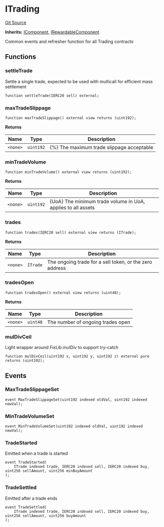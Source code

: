 # ITrading
[Git Source](https://github.com/larrythecucumber321/protocol/blob/77d337b8595ba96d069ded321419b36a61984170/contracts/interfaces/ITrading.sol)

**Inherits:**
[IComponent](/tools/docgen/src/contracts/interfaces/IComponent.sol/interface.IComponent.md), [IRewardableComponent](/tools/docgen/src/contracts/interfaces/IRewardable.sol/interface.IRewardableComponent.md)

Common events and refresher function for all Trading contracts


## Functions
### settleTrade

Settle a single trade, expected to be used with multicall for efficient mass settlement


```solidity
function settleTrade(IERC20 sell) external;
```

### maxTradeSlippage


```solidity
function maxTradeSlippage() external view returns (uint192);
```
**Returns**

|Name|Type|Description|
|----|----|-----------|
|`<none>`|`uint192`|{%} The maximum trade slippage acceptable|


### minTradeVolume


```solidity
function minTradeVolume() external view returns (uint192);
```
**Returns**

|Name|Type|Description|
|----|----|-----------|
|`<none>`|`uint192`|{UoA} The minimum trade volume in UoA, applies to all assets|


### trades


```solidity
function trades(IERC20 sell) external view returns (ITrade);
```
**Returns**

|Name|Type|Description|
|----|----|-----------|
|`<none>`|`ITrade`|The ongoing trade for a sell token, or the zero address|


### tradesOpen


```solidity
function tradesOpen() external view returns (uint48);
```
**Returns**

|Name|Type|Description|
|----|----|-----------|
|`<none>`|`uint48`|The number of ongoing trades open|


### mulDivCeil

Light wrapper around FixLib.mulDiv to support try-catch


```solidity
function mulDivCeil(uint192 x, uint192 y, uint192 z) external pure returns (uint192);
```

## Events
### MaxTradeSlippageSet

```solidity
event MaxTradeSlippageSet(uint192 indexed oldVal, uint192 indexed newVal);
```

### MinTradeVolumeSet

```solidity
event MinTradeVolumeSet(uint192 indexed oldVal, uint192 indexed newVal);
```

### TradeStarted
Emitted when a trade is started


```solidity
event TradeStarted(
    ITrade indexed trade, IERC20 indexed sell, IERC20 indexed buy, uint256 sellAmount, uint256 minBuyAmount
);
```

### TradeSettled
Emitted after a trade ends


```solidity
event TradeSettled(
    ITrade indexed trade, IERC20 indexed sell, IERC20 indexed buy, uint256 sellAmount, uint256 buyAmount
);
```


